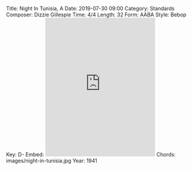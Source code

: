 Title: Night In Tunisia, A
Date: 2019-07-30 09:00
Category: Standards
Composer: Dizzie Gillespie
Time: 4/4
Length: 32
Form: AABA
Style: Bebop
Key: D-
Embed: <iframe src="https://open.spotify.com/embed/user/thatdavidmiller/playlist/1q0TjUwj8hGbtM8aa3hJV1" width="300" height="380" frameborder="0" allowtransparency="true" allow="encrypted-media"></iframe>
Chords: images/night-in-tunisia.jpg
Year: 1941
